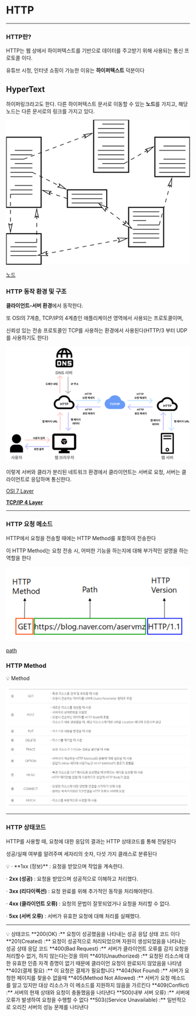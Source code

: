# HTTP

---

### HTTP란?

HTTP는 웹 상에서 하이퍼텍스트를 기반으로 데이터를 주고받기 위해 사용되는 통신 프로토콜 이다.

유튜브 시청,  인터넷 쇼핑이 가능한 이유는 **하이퍼텍스트** 덕분이다

## HyperText

하이퍼링크라고도 한다. 다른 하이퍼텍스트 문서로 이동할 수 있는 **노드**를 가지고, 해당 노드는 다른 문서로의 링크를 가지고 있다. 

![Untitled](HTTP%2084125614e21a4e79bc0a7e0556f00f2c/Untitled.png)

[노드](https://www.notion.so/b4052452b03f46b8af1b8d89f55b43ac)

### **HTTP 동작 환경 및 구조**

**클라이언트-서버 환경**에서 동작한다.

또 OSI의 7계층, TCP/IP의 4계층인 애플리케이션 영역에서 사용되는 프로토콜이며,

신뢰성 있는 전송 프로토콜인 TCP를 사용하는 환경에서 사용된다(HTTP/3 부터 UDP를 사용하기도 한다)

![Untitled](HTTP%2084125614e21a4e79bc0a7e0556f00f2c/Untitled%201.png)

이렇게 서버와 클라가 분리된 네트워크 환경에서 클라이언트는 서버로 요청, 서버는 클라이언트로 응답하며 통신한다.

[OSI 7 Layer](https://www.notion.so/OSI-7-Layer-34eb4c566dbb42778aff7bf80d0316b3)

[**TCP/IP 4 Layer**](https://www.notion.so/TCP-IP-4-Layer-54a491ed17a448b9bfe3a5690669864f)

---

### HTTP 요청 메소드

HTTP에서 요청을 전송할 때에는 HTTP Method를 포함하여 전송한다

이 HTTP Method는 요청 전송 시, 어떠한 기능을 하는지에 대해 부가적인 설명을 하는 역할을 한다

![Untitled](HTTP%2084125614e21a4e79bc0a7e0556f00f2c/Untitled%202.png)

[path](https://www.notion.so/path-dbd1b60acc1c4ece8a96f0191cb44c7d)

### HTTP Method

<aside>
💡 Method

![Untitled](HTTP%2084125614e21a4e79bc0a7e0556f00f2c/Untitled%203.png)

</aside>

---

### HTTP 상태코드

HTTP를 사용할 때, 요청에 대한 응답의 결과는 HTTP 상태코드를 통해 전달된다

성공/실패 여부를 알려주며 세자리의 숫자, 다섯 가지 클래스로 분류된다

<aside>
💡 · **1xx (정보)** : 요청을 받았으며 작업을 계속한다.

· **2xx (성공)** : 요청을 받았으며 성공적으로 이해하고 처리했다.

· **3xx (리다이렉션)** : 요청 완료를 위해 추가적인 동작을 처리해야한다.

· **4xx (클라이언트 오류)** : 요청의 문법이 잘못되었거나 요청을 처리할 수 없다.

· **5xx (서버 오류)** : 서버가 유효한 요청에 대해 처리를 실패했다.

</aside>

---

<aside>
💡 상태코드
**200(OK) :** 요청이 성공했음을 나타내는 성공 응답 상태 코드 이다
**201(Created) :** 요청이 성공적으로 처리되었으며 자원이 생성되었음을 나타내는 성공 상태 응답 코드
**400(Bad Request) :** 서버가 클라이언트 오류를 감지 요청을 처리할수 없거, 하지 않는다는것을 의미
**401(Unauthorized) :** 요청된 리소스에 대한 유효한 인증 자격 증명이 없기 때문에 클라이언 요청이 완료되지 않았음을 나타냄
**402(결제 필요) :** 이 요청은 결제가 필요합니다
**404(Not Found) :** 서버가 요청한 페이지를 찾을수 없을때
**405(Method Not Allowed) :** 서버가 요청 메소드를 알고 있지만 대상 리소스가 이 메소드를 지원하지 않음을 가르킨다
**409(Conflict) :** 서버의 현재 상태와 요청이 충돌했음을 나타낸다
**500(내부 서버 오류) :** 서버에 오류가 발생하여 요청을 수행할 수 없다
**503((Service Unavailable) :** 일반적으로 오리진 서버의 성능 문제를 나타낸다

</aside>